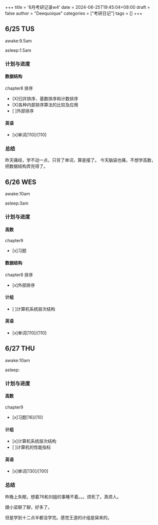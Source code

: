 +++
title = '6月考研记录w4'
date = 2024-06-25T19:45:04+08:00
draft = false
author = "Deequoique"
categories = ["考研日记"]
tags = []
+++

## 6/25 TUS
awake:9.5am

asleep:1.5am

### 计划与进度
#### 数据结构
chapter8 排序
- [X]归并排序、基数排序和计数排序
- [X]各种内部排序算法的比较及应用
- [ ]外部排序

#### 英语
- [x]单词[110]/[110]

### 总结
昨天痛经，学不动一点，只背了单词，算是摆了。
今天脑袋也痛，不想学高数，把数据结构弄完得了。

## 6/26 WES
awake:10am

asleep:3am
### 计划与进度
#### 高数
chapter9
- [x]习题
#### 数据结构
chapter8 排序
- [x]外部排序

#### 计组
- [ ]计算机系统层次结构

#### 英语
- [x]单词[110]/[110]

## 6/27 THU
awake:10am

asleep:

### 计划与进度
#### 高数
chapter9
- [x]习题[16]/[10]
#### 计组
- [x]计算机系统层次结构
- [ ]计算机的性能指标
#### 英语
- [x]单词[130]/[100]

### 总结
昨晚上失眠，想着76和刘姐的事睡不着。。。烦死了。真烦人。

跟小梁聊了聊，好多了。

但是学到十二点半都没学完。感觉王道的计组是屎来的。
